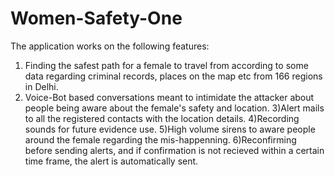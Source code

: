 # Women-Safety-One

The application works on the following features:
1) Finding the safest path for a female to travel from according to some data regarding criminal records, places on the map etc from 166 regions in Delhi.
2) Voice-Bot based conversations meant to intimidate the attacker about people being aware about the female's safety and location.
3)Alert mails to all the registered contacts with the location details.
4)Recording sounds for future evidence use.
5)High volume sirens to aware people around the female regarding the mis-happenning.
6)Reconfirming before sending alerts, and if confirmation is not recieved within a certain time frame, the alert is automatically sent.
